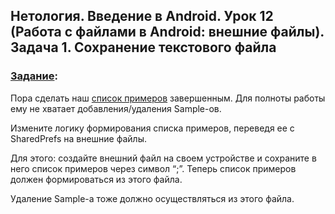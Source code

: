 ## Нетология. Введение в Android. Урок 12 (Работа с файлами в Android: внешние файлы). Задача 1. Сохранение текстового файла

### [Задание](https://github.com/netology-code/and-homeworks/tree/master/5.1.External/5.1.1):

Пора сделать наш [список примеров](https://github.com/Yoji-kms/AppBarInApplication) завершенным. Для полноты работы ему не хватает добавления/удаления Sample-ов.

Измените логику формирования списка примеров, переведя ее с SharedPrefs на внешние файлы.

Для этого: создайте внешний файл на своем устройстве и сохраните в него список примеров через символ “;”. Теперь список примеров должен формироваться из этого файла.

Удаление Sample-а тоже должно осуществляться из этого файла.
